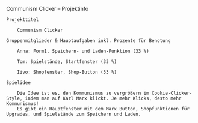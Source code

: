 Communism Clicker – Projektinfo

    Projekttitel

        Communism Clicker

    Gruppenmitglieder & Hauptaufgaben inkl. Prozente für Benotung

        Anna: Form1, Speichern- und Laden-Funktion (33 %)

        Tom: Spielstände, Startfenster (33 %)

        Iivo: Shopfenster, Shop-Button (33 %)

    Spielidee

        Die Idee ist es, den Kommunismus zu vergrößern im Cookie-Clicker-Style, indem man auf Karl Marx klickt. Je mehr Klicks, desto mehr Kommunismus!
        Es gibt ein Hauptfenster mit dem Marx Button, Shopfunktionen für Upgrades, und Spielstände zum Speichern und Laden.